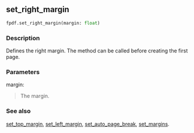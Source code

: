 ## set_right_margin ##

```python
fpdf.set_right_margin(margin: float)
```

### Description ###

Defines the right margin. The method can be called before creating the first page.

### Parameters ###

margin:
> The margin.

### See also ###

[set_top_margin](set_top_margin.md), [set_left_margin](set_left_margin.md), [set_auto_page_break](set_auto_page_break.md), [set_margins](set_margins.md).
